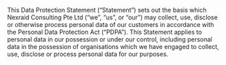 This Data Protection Statement (“Statement”) sets out the basis which Nexraid Consulting Pte Ltd (“we”, “us”, or “our”) may collect, use, disclose or otherwise process personal data of our customers in accordance with the Personal Data Protection Act (“PDPA”). This Statement applies to personal data in our possession or under our control, including personal data in the possession of organisations which we have engaged to collect, use, disclose or process personal data for our purposes. 
